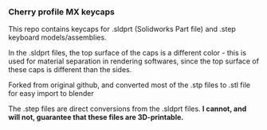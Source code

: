 ### Cherry profile MX keycaps

This repo contains keycaps for .sldprt (Solidworks Part file) and .step keyboard models/assemblies.

In the .sldprt files, the top surface of the caps is a different color - this is used for material separation in rendering softwares, since the top surface of these caps is different than the sides.

Forked from original github, and converted most of the .stp files to .stl file for easy import to blender

The .step files are direct conversions from the .sldprt files. **I cannot, and will not, guarantee that these files are 3D-printable.**
